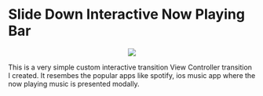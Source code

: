 # Slide Down Interactive Now Playing Bar

<p align="center">
    <img src="https://gfycat.com/gifs/detail/TiredScrawnyEeve">
</p>

This is a very simple custom interactive transition View Controller transition I created. It resembes the popular apps like spotify, ios music app where the now playing music is presented modally.